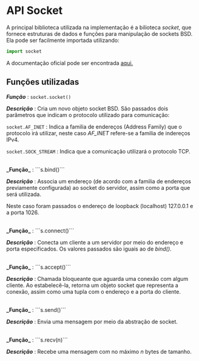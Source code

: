 # API Socket

A principal biblioteca utilizada na implementação é a bilioteca _socket_, que fornece estruturas de dados e funções para manipulação de sockets BSD. Ela pode ser facilmente importada utilizando:
```python
import socket
```

A documentação oficial pode ser encontrada
[aqui.](https://docs.python.org/3/library/socket.html)

## Funções utilizadas

<b>_Função_</b> : ```socket.socket()```

<b>_Descrição_</b> : Cria um novo objeto socket BSD. São passados dois parâmetros que indicam o protocolo utilizado para comunicação:

`socket.AF_INET` : Indica a familia de endereços (Address Family) que o protocolo irá utilizar, neste caso *AF_INET* refere-se a familia de indereços IPv4.

`socket.SOCK_STREAM` : Indica que a comunicação utilizará o protocolo TCP.

<br />
<b>_Função_</b> : ```s.bind()```

<b>_Descrição_</b> : Associa um endereço (de acordo com a familia de endereços previamente configurada) ao socket do servidor, assim como a porta que será utilizada.

Neste caso foram passados o endereço de loopback (localhost) 127.0.0.1 e a porta 1026.

<br />
<b>_Função_</b> : ```s.connect()```

<b>_Descrição_</b> : Conecta um cliente a um servidor por meio do endereço e porta especificados. Os valores passados são iguais ao de _bind()_.

<br />
<b>_Função_</b> : ```s.accept()```

<b>_Descrição_</b> : Chamada bloqueante que aguarda uma conexão com algum cliente. Ao estabelecê-la, retorna um objeto socket que representa a conexão, assim como uma tupla com o endereço e a porta do cliente.

<br />
<b>_Função_</b> : ```s.send()```

<b>_Descrição_</b> : Envia uma mensagem por meio da abstração de socket.

<br />
<b>_Função_</b> : ```s.recv(n)```

<b>_Descrição_</b> : Recebe uma mensagem com no máximo _n_ bytes de tamanho. 
